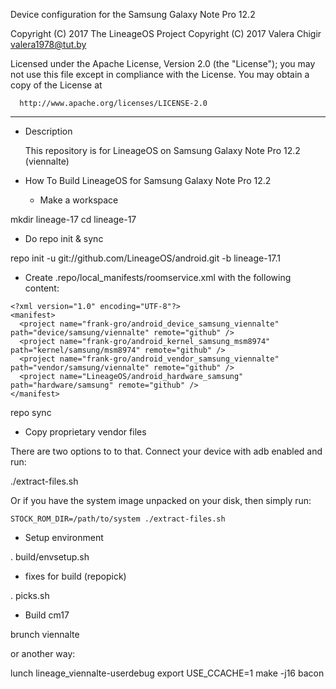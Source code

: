 Device configuration for the Samsung Galaxy Note Pro 12.2

Copyright (C) 2017 The LineageOS Project
Copyright (C) 2017 Valera Chigir <valera1978@tut.by>

 Licensed under the Apache License, Version 2.0 (the "License");
 you may not use this file except in compliance with the License.
 You may obtain a copy of the License at

      http://www.apache.org/licenses/LICENSE-2.0

------------------------------------------------------------------

* Description

  This repository is for LineageOS on Samsung Galaxy Note Pro 12.2 (viennalte)

* How To Build LineageOS for Samsung Galaxy Note Pro 12.2

  - Make a workspace

mkdir lineage-17
cd lineage-17

  - Do repo init & sync

repo init -u git://github.com/LineageOS/android.git -b lineage-17.1

  - Create .repo/local_manifests/roomservice.xml with the following content:

```
<?xml version="1.0" encoding="UTF-8"?>
<manifest>
  <project name="frank-gro/android_device_samsung_viennalte" path="device/samsung/viennalte" remote="github" />
  <project name="frank-gro/android_kernel_samsung_msm8974" path="kernel/samsung/msm8974" remote="github" />
  <project name="frank-gro/android_vendor_samsung_viennalte" path="vendor/samsung/viennalte" remote="github" />
  <project name="LineageOS/android_hardware_samsung" path="hardware/samsung" remote="github" />
</manifest>
```

repo sync

  - Copy proprietary vendor files

  There are two options to to that. Connect your device with adb enabled and run:

./extract-files.sh

  Or if you have the system image unpacked on your disk, then simply run:

    STOCK_ROM_DIR=/path/to/system ./extract-files.sh

  - Setup environment

. build/envsetup.sh

  - fixes for build (repopick)

. picks.sh

  - Build cm17

brunch viennalte

or another way:

lunch lineage_viennalte-userdebug
export USE_CCACHE=1
make -j16 bacon
